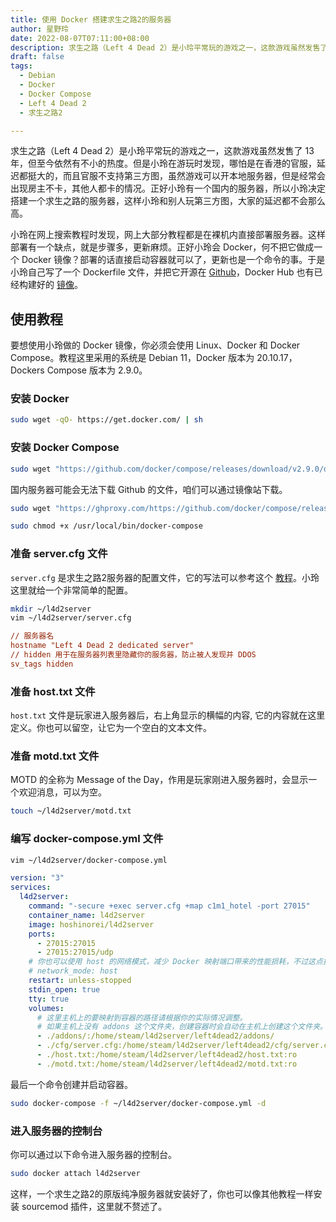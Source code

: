 ```yaml
---
title: 使用 Docker 搭建求生之路2的服务器
author: 星野玲
date: 2022-08-07T07:11:00+08:00
description: 求生之路（Left 4 Dead 2）是小玲平常玩的游戏之一，这款游戏虽然发售了 13 年，但至今依然有不小的热度。但是小玲在游玩时发现，官服哪怕是在香港的官服，延迟都挺大的，而且官服不支持第三方图，虽然游戏可以开本地服务器，但是经常会出现房主不卡，其他人都卡的情况。正好小玲有一个国内的服务器，所以小玲决定搭建一个求生之路的服务器，这样小玲和别人玩第三方图，大家的延迟都不会那么高。
draft: false
tags:
  - Debian
  - Docker
  - Docker Compose
  - Left 4 Dead 2
  - 求生之路2

---
```


求生之路（Left 4 Dead 2）是小玲平常玩的游戏之一，这款游戏虽然发售了 13 年，但至今依然有不小的热度。但是小玲在游玩时发现，哪怕是在香港的官服，延迟都挺大的，而且官服不支持第三方图，虽然游戏可以开本地服务器，但是经常会出现房主不卡，其他人都卡的情况。正好小玲有一个国内的服务器，所以小玲决定搭建一个求生之路的服务器，这样小玲和别人玩第三方图，大家的延迟都不会那么高。

小玲在网上搜索教程时发现，网上大部分教程都是在裸机内直接部署服务器。这样部署有一个缺点，就是步骤多，更新麻烦。正好小玲会 Docker，何不把它做成一个 Docker 镜像？部署的话直接启动容器就可以了，更新也是一个命令的事。于是小玲自己写了一个 Dockerfile 文件，并把它开源在 [Github](https://github.com/HoshinoRei/l4d2server_docker)，Docker Hub 也有已经构建好的 [镜像](https://hub.docker.com/r/hoshinorei/l4d2server)。

## 使用教程

要想使用小玲做的 Docker 镜像，你必须会使用 Linux、Docker 和 Docker Compose。教程这里采用的系统是 Debian 11，Docker 版本为 20.10.17，Dockers Compose 版本为 2.9.0。

### 安装 Docker

```bash
sudo wget -qO- https://get.docker.com/ | sh
```

### 安装 Docker Compose

```bash
sudo wget "https://github.com/docker/compose/releases/download/v2.9.0/docker-compose-$(uname -s)-$(uname -m)" -O /usr/local/bin/docker-compose
```

国内服务器可能会无法下载 Github 的文件，咱们可以通过镜像站下载。

```bash
sudo wget "https://ghproxy.com/https://github.com/docker/compose/releases/download/v2.9.0/docker-compose-$(uname -s)-$(uname -m)" -O /usr/local/bin/docker-compose
```

```bash
sudo chmod +x /usr/local/bin/docker-compose
```

### 准备 server.cfg 文件

`server.cfg` 是求生之路2服务器的配置文件，它的写法可以参考这个 [教程](https://steamcommunity.com/sharedfiles/filedetails/?id=276173458)。小玲这里就给一个非常简单的配置。

```bash
mkdir ~/l4d2server
vim ~/l4d2server/server.cfg
```

```cfg
// 服务器名
hostname "Left 4 Dead 2 dedicated server"
// hidden 用于在服务器列表里隐藏你的服务器，防止被人发现并 DDOS
sv_tags hidden
```

### 准备 host.txt 文件

`host.txt` 文件是玩家进入服务器后，右上角显示的横幅的内容, 它的内容就在这里定义。你也可以留空，让它为一个空白的文本文件。


### 准备 motd.txt 文件

MOTD 的全称为 Message of the Day，作用是玩家刚进入服务器时，会显示一个欢迎消息，可以为空。

```bash
touch ~/l4d2server/motd.txt
```

### 编写 docker-compose.yml 文件

```bash
vim ~/l4d2server/docker-compose.yml
```

```yml
version: "3"
services:
  l4d2server:
    command: "-secure +exec server.cfg +map c1m1_hotel -port 27015"
    container_name: l4d2server
    image: hoshinorei/l4d2server
    ports:
      - 27015:27015
      - 27015:27015/udp
    # 你也可以使用 host 的网络模式，减少 Docker 映射端口带来的性能损耗，不过这点损耗可以忽略不计。
    # network_mode: host
    restart: unless-stopped
    stdin_open: true
    tty: true
    volumes:
      # 这里主机上的要映射到容器的路径请根据你的实际情况调整。
      # 如果主机上没有 addons 这个文件夹，创建容器时会自动在主机上创建这个文件夹。
      - ./addons/:/home/steam/l4d2server/left4dead2/addons/
      - ./cfg/server.cfg:/home/steam/l4d2server/left4dead2/cfg/server.cfg:ro
      - ./host.txt:/home/steam/l4d2server/left4dead2/host.txt:ro
      - ./motd.txt:/home/steam/l4d2server/left4dead2/motd.txt:ro
```

最后一个命令创建并启动容器。

```bash
sudo docker-compose -f ~/l4d2server/docker-compose.yml -d
```

### 进入服务器的控制台

你可以通过以下命令进入服务器的控制台。

```bash
sudo docker attach l4d2server
```

这样，一个求生之路2的原版纯净服务器就安装好了，你也可以像其他教程一样安装 sourcemod 插件，这里就不赘述了。
